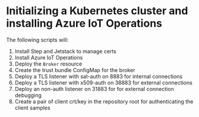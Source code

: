 # Initializing a Kubernetes cluster and installing Azure IoT Operations

The following scripts will:

1. Install Step and Jetstack to manage certs
1. Install Azure IoT Operations
1. Deploy the `Broker` resource
1. Create the trust bundle ConfigMap for the broker
1. Deploy a TLS listener with sat-auth on 8883 for internal connections
1. Deploy a TLS listener with x509-auth on 38883 for external connections
1. Deploy an non-auth listener on 31883 for for external connection debugging
1. Create a pair of client crt/key in the repository root for authenticating the client samples